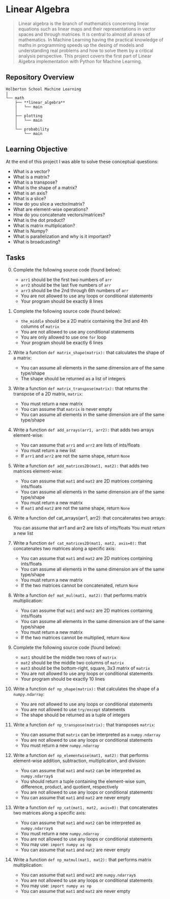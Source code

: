 # Linear Algebra

> Linear algebra is the branch of mathematics concerning linear equations such as linear maps and their representations in vector spaces and through matrices. It is central to almost all areas of mathematics. In Machine Learning having the practical knowledge of maths in programming speeds up the desing of models and understanding real problems and how to solve them by a critical analysis perspective. This project covers the first part of Linear Algebra implementation with Python for Machine Learning.

## Repository Overview
```
Holberton School Machine Learning
|
└── math
    ├── **linear_algebra**
    |   └── main
    │
    ├── plotting
    │   └── main
    │
    └── probability
        └── main
```

## Learning Objective
At the end of this project I was able to solve these conceptual questions:

- What is a vector?
- What is a matrix?
- What is a transpose?
- What is the shape of a matrix?
- What is an axis?
- What is a slice?
- How do you slice a vector/matrix?
- What are element-wise operations?
- How do you concatenate vectors/matrices?
- What is the dot product?
- What is matrix multiplication?
- What is Numpy?
- What is parallelization and why is it important?
- What is broadcasting?

## Tasks
0. Complete the following source code (found below):

    * `arr1` should be the first two numbers of `arr`
    * `arr2` should be the last five numbers of `arr`
    * `arr3` should be the 2nd through 6th numbers of `arr`
    * You are not allowed to use any loops or conditional statements
    * Your program should be exactly 8 lines

1. Complete the following source code (found below):

    * `the_middle` should be a 2D matrix containing the 3rd and 4th columns of `matrix`
    * You are not allowed to use any conditional statements
    * You are only allowed to use one `for` loop
    * Your program should be exactly 6 lines

2. Write a function `def matrix_shape(matrix):` that calculates the shape of a matrix:

    * You can assume all elements in the same dimension are of the same type/shape
    * The shape should be returned as a list of integers

3. Write a function `def matrix_transpose(matrix):` that returns the transpose of a 2D matrix, `matrix`:

    * You must return a new matrix
    * You can assume that `matrix` is never empty
    * You can assume all elements in the same dimension are of the same type/shape

4. Write a function `def add_arrays(arr1, arr2):` that adds two arrays element-wise:

    * You can assume that `arr1` and `arr2` are lists of ints/floats
    * You must return a new list
    * If `arr1` and `arr2` are not the same shape, return `None`

5. Write a function `def add_matrices2D(mat1, mat2):` that adds two matrices element-wise:

    * You can assume that `mat1` and `mat2` are 2D matrices containing ints/floats
    * You can assume all elements in the same dimension are of the same type/shape
    * You must return a new matrix
    * If `mat1` and `mat2` are not the same shape, return `None`

6. Write a function def cat_arrays(arr1, arr2): that concatenates two arrays:

    You can assume that arr1 and arr2 are lists of ints/floats
    You must return a new list

7. Write a function `def cat_matrices2D(mat1, mat2, axis=0):` that concatenates two matrices along a specific axis:

    * You can assume that `mat1` and `mat2` are 2D matrices containing ints/floats
    * You can assume all elements in the same dimension are of the same type/shape
    * You must return a new matrix
    * If the two matrices cannot be concatenated, return `None`

8. Write a function `def mat_mul(mat1, mat2):` that performs matrix multiplication:

    * You can assume that `mat1` and `mat2` are 2D matrices containing ints/floats
    * You can assume all elements in the same dimension are of the same type/shape
    * You must return a new matrix
    * If the two matrices cannot be multiplied, return `None`

9. Complete the following source code (found below):

    * `mat1` should be the middle two rows of `matrix`
    * `mat2` should be the middle two columns of `matrix`
    * `mat3` should be the bottom-right, square, 3x3 matrix of `matrix`
    * You are not allowed to use any loops or conditional statements
    * Your program should be exactly 10 lines

10. Write a function `def np_shape(matrix):` that calculates the shape of a `numpy.ndarray`:

    * You are not allowed to use any loops or conditional statements
    * You are not allowed to use `try/except` statements
    * The shape should be returned as a tuple of integers

11. Write a function `def np_transpose(matrix):` that transposes `matrix`:

    * You can assume that `matrix` can be interpreted as a `numpy.ndarray`
    * You are not allowed to use any loops or conditional statements
    * You must return a new `numpy.ndarray`

12. Write a function `def np_elementwise(mat1, mat2):` that performs element-wise addition, subtraction, multiplication, and division:

    * You can assume that `mat1` and `mat2` can be interpreted as `numpy.ndarray`s
    * You should return a tuple containing the element-wise sum, difference, product, and quotient, respectively
    * You are not allowed to use any loops or conditional statements
    * You can assume that `mat1` and `mat2` are never empty

13. Write a function `def np_cat(mat1, mat2, axis=0):` that concatenates two matrices along a specific axis:

    * You can assume that `mat1` and `mat2` can be interpreted as `numpy.ndarray`s
    * You must return a new `numpy.ndarray`
    * You are not allowed to use any loops or conditional statements
    * You may use: `import numpy as np`
    * You can assume that `mat1` and `mat2` are never empty

14. Write a function `def np_matmul(mat1, mat2):` that performs matrix multiplication:

    * You can assume that `mat1` and `mat2` are `numpy.ndarray`s
    * You are not allowed to use any loops or conditional statements
    * You may use: `import numpy as np`
    * You can assume that `mat1` and `mat2` are never empty
